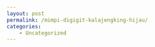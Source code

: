```yaml
---
layout: post
permalink: /mimpi-digigit-kalajengking-hijau/
categories:
    - Uncategorized
---
```


